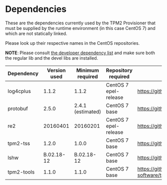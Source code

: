 Dependencies
============

These are the dependencies currently used by the TPM2 Provisioner that must be supplied by the runtime environment (in this case CentOS 7) and which are not statically linked.

Please look up their respective names in the CentOS repositories.

**NOTE**: Please consult [the developer dependency list](./developer-dependencies-centos.md) and make sure both the regular lib and the devel libs are installed.

| Dependency | Version used | Minimum required  | Repository required   | Project repository                          |
| ---------- | ------------ | ----------------- | --------------------- | ------------------------------------------- |
| log4cplus  | 1.1.2        | 1.1.2             | CentOS 7 epel-release | https://github.com/log4cplus/log4cplus      |
| protobuf   | 2.5.0        | 2.4.1 (estimated) | CentOS 7 base         | https://github.com/google/protobuf          |
| re2        | 20160401     | 20160201          | CentOS 7 epel-release | https://github.com/google/re2               |
| tpm2-tss   | 1.2.0        | 1.0.0             | CentOS 7 base         | https://github.com/intel/tpm2-tss           |
| lshw       | B.02.18-12   | B.02.18-12        | CentOS 7 base         | https://github.com/lyonel/lshw              |
| tpm2-tools | 1.1.0        | 1.1.0             | CentOS 7 base         | https://github.com/tpm2-software/tpm2-tools |
